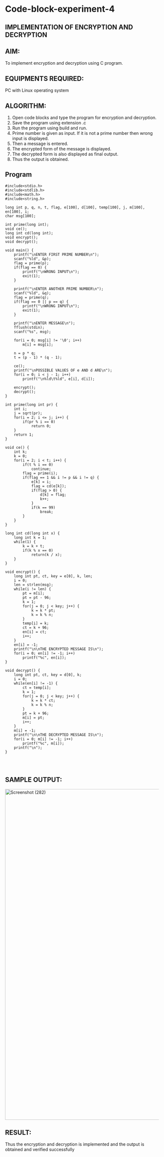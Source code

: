 
# Code-block-experiment-4
## IMPLEMENTATION OF ENCRYPTION AND DECRYPTION
## AIM:
 To implement encryption and decryption using C program.

## EQUIPMENTS REQUIRED:

PC with Linux operating system

## ALGORITHM:
1. Open code blocks and type the program for encryption and decryption.
2. Save the program using extension .c
3.	Run the program using build and run.
4.	Prime number is given as input. If it is not a prime number then wrong input is displayed. 
5. Then a message is entered.
6.	The encrypted form of the message is displayed.
7.	The decrypted form is also displayed as final output. 
8. Thus the output is obtained.
## Program
```
#include<stdio.h>
#include<stdlib.h>
#include<math.h>
#include<string.h>

long int p, q, n, t, flag, e[100], d[100], temp[100], j, m[100], en[100], i;
char msg[100];

int prime(long int);
void ce();
long int cd(long int);
void encrypt();
void decrypt();

void main() {
    printf("\nENTER FIRST PRIME NUMBER\n");
    scanf("%ld", &p);
    flag = prime(p);
    if(flag == 0) {
        printf("\nWRONG INPUT\n");
        exit(1);
    }
    
    printf("\nENTER ANOTHER PRIME NUMBER\n");
    scanf("%ld", &q);
    flag = prime(q);
    if(flag == 0 || p == q) {
        printf("\nWRONG INPUT\n");
        exit(1);
    }
    
    printf("\nENTER MESSAGE\n");
    fflush(stdin);
    scanf("%s", msg);
    
    for(i = 0; msg[i] != '\0'; i++)
        m[i] = msg[i];
    
    n = p * q;
    t = (p - 1) * (q - 1);
    
    ce();
    printf("\nPOSSIBLE VALUES OF e AND d ARE\n");
    for(i = 0; i < j - 1; i++)
        printf("\n%ld\t%ld", e[i], d[i]);
    
    encrypt();
    decrypt();
}

int prime(long int pr) {
    int i;
    j = sqrt(pr);
    for(i = 2; i <= j; i++) {
        if(pr % i == 0)
            return 0;
    }
    return 1;
}

void ce() {
    int k;
    k = 0;
    for(i = 2; i < t; i++) {
        if(t % i == 0)
            continue;
        flag = prime(i);
        if(flag == 1 && i != p && i != q) {
            e[k] = i;
            flag = cd(e[k]);
            if(flag > 0) {
                d[k] = flag;
                k++;
            }
            if(k == 99)
                break;
        }
    }
}

long int cd(long int x) {
    long int k = 1;
    while(1) {
        k = k + t;
        if(k % x == 0)
            return(k / x);
    }
}

void encrypt() {
    long int pt, ct, key = e[0], k, len;
    i = 0;
    len = strlen(msg);
    while(i != len) {
        pt = m[i];
        pt = pt - 96;
        k = 1;
        for(j = 0; j < key; j++) {
            k = k * pt;
            k = k % n;
        }
        temp[i] = k;
        ct = k + 96;
        en[i] = ct;
        i++;
    }
    en[i] = -1;
    printf("\n\nTHE ENCRYPTED MESSAGE IS\n");
    for(i = 0; en[i] != -1; i++)
        printf("%c", en[i]);
}

void decrypt() {
    long int pt, ct, key = d[0], k;
    i = 0;
    while(en[i] != -1) {
        ct = temp[i];
        k = 1;
        for(j = 0; j < key; j++) {
            k = k * ct;
            k = k % n;
        }
        pt = k + 96;
        m[i] = pt;
        i++;
    }
    m[i] = -1;
    printf("\n\nTHE DECRYPTED MESSAGE IS\n");
    for(i = 0; m[i] != -1; i++)
        printf("%c", m[i]);
    printf("\n");
}




```

## SAMPLE OUTPUT:

<img width="1920" height="1080" alt="Screenshot (282)" src="https://github.com/user-attachments/assets/eb409087-614a-4824-8d24-c4f090834eae" />


## RESULT:
Thus the encryption and decryption is implemented and the output is obtained and verified successfully
